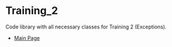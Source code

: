 # Training_2
Code library with all necessary classes for Training 2 (Exceptions).

* [Main Page](https://github.com/PavloPustelnyk/Epam.Trainings)
